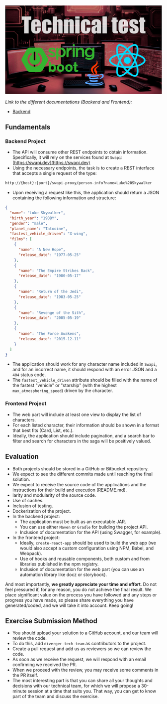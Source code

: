 ![image](https://github.com/DanielEspanadero/diverger-java-full-stack-test-app/blob/develop/docs/technical-test.png)

_Link to the different documentations (Backend and Frontend):_
- [Backend](https://github.com/DanielEspanadero/diverger-java-full-stack-test-app/blob/develop/backend/README.md)

## Fundamentals

### Backend Project

* The API will consume other REST endpoints to obtain information. Specifically, it will rely on the services found at `Swapi`: [https://swapi.dev](https://swapi.dev)
* Using the necessary endpoints, the task is to create a REST interface that accepts a single request of the type:

```sh
http://{host}:{port}/swapi-proxy/person-info?name=Luke%20Skywalker
```

* Upon receiving a request like this, the application should return a JSON containing the following information and structure:

```json
{
  "name": "Luke Skywalker",
  "birth_year": "19BBY",
  "gender": "male",
  "planet_name": "Tatooine",
  "fastest_vehicle_driven": "X-wing",
  "films": [
    {
      "name": "A New Hope",
      "release_date": "1977-05-25"
    },
    {
      "name": "The Empire Strikes Back",
      "release_date": "1980-05-17"
    },
    {
      "name": "Return of the Jedi",
      "release_date": "1983-05-25"
    },
    {
      "name": "Revenge of the Sith",
      "release_date": "2005-05-19"
    },
    {
      "name": "The Force Awakens",
      "release_date": "2015-12-11"
    }
  ]
}
```

* The application should work for any character name included in `Swapi`, and for an incorrect name, it should respond with an error JSON and a `404` status code.
* The `fastest_vehicle_driven` attribute should be filled with the name of the fastest "vehicle" or "starship" (with the highest `max_atmosphering_speed`) driven by the character.

### Frontend Project

* The web part will include at least one view to display the list of characters.
* For each listed character, their information should be shown in a format that best fits (Card, List, etc.).
* Ideally, the application should include pagination, and a search bar to filter and search for characters in the saga will be positively valued.

## Evaluation

* Both projects should be stored in a GitHub or Bitbucket repository.
* We expect to see the different commits made until reaching the final solution.
* We expect to receive the source code of the applications and the instructions for their build and execution (README.md).
* larity and modularity of the source code.
* Use of caches.
* Inclusion of testing.
* Dockerization of the project.
* In the backend project:
  * The application must be built as an executable JAR.
  * You can use either `Maven` or `Gradle` for building the project API.
  * Inclusion of documentation for the API (using Swagger, for example).
* In the frontend project:
  * Ideally, `create-react-app` should be used to build the web app (we would also accept a custom configuration using NPM, Babel, and Webpack).
  * Use of hooks and reusable components, both custom and from libraries published in the npm registry.
  * Inclusion of documentation for the web part (you can use an automation library like docz or storybook).

And most importantly, **we greatly appreciate your time and effort**. Do not feel pressured if, for any reason, you do not achieve the final result. We place significant value on the process you have followed and any steps or progress you have made, so please share everything you have generated/coded, and we will take it into account. Keep going!

## Exercise Submission Method
* You should upload your solution to a GitHub account, and our team will review the code.
* To do this, add `diverger-tech-team` as contributors to the project.
* Create a pull request and add us as reviewers so we can review the code.
* As soon as we receive the request, we will respond with an email confirming we received the PR.
* When we proceed with the review, you may receive some comments in the PR itself.
* The most interesting part is that you can share all your thoughts and decisions with our technical team, for which we will propose a 30-minute session at a time that suits you. That way, you can get to know part of the team and discuss the exercise.